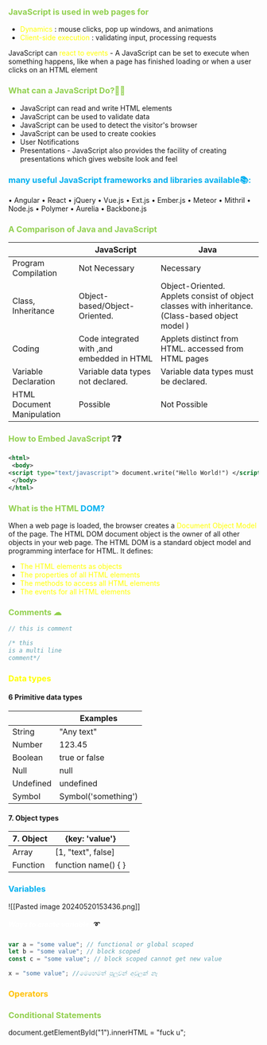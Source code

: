 ### <font color="#92d050">JavaScript is used in web pages for</font>
- <font color="#ffff00">Dynamics</font> : mouse clicks, pop up windows, and animations 
- <font color="#ffff00">Client-side execution</font> : validating input, processing requests

JavaScript can <font color="#ffff00">react to events</font> - A JavaScript can be set to execute when something happens, like when a page has finished loading or when a user clicks on an HTML element

### <font color="#92d050">What can a JavaScript Do?🏃‍♀️</font>

- JavaScript can read and write HTML elements
- JavaScript can be used to validate data
- JavaScript can be used to detect the visitor's browser
- JavaScript can be used to create cookies
- User Notifications
- Presentations - JavaScript also provides the facility of creating presentations which gives website look and feel

### <font color="#00b0f0">many useful JavaScript frameworks and libraries available📚:</font>

• Angular • React • jQuery • Vue.js • Ext.js 
• Ember.js • Meteor • Mithril • Node.js 
• Polymer • Aurelia • Backbone.js



### <font color="#92d050">A Comparison of Java and JavaScript</font>


|                            | JavaScript                                 | Java                                                                                             |
| -------------------------- | ------------------------------------------ | ------------------------------------------------------------------------------------------------ |
| Program Compilation        | Not Necessary                              | Necessary                                                                                        |
| Class, Inheritance         | Object-based/Object-Oriented.              | Object-Oriented. Applets consist of object classes with inheritance. (Class-based object model ) |
| Coding                     | Code integrated with ,and embedded in HTML | Applets distinct from HTML. accessed from HTML pages                                             |
| Variable Declaration       | Variable data types not declared.          | Variable data types must be declared.                                                            |
| HTML Document Manipulation | Possible                                   | Not Possible                                                                                     |


### <font color="#92d050">How to Embed JavaScript</font> ❔❓

```xml
<html> 
 <body>
<script type="text/javascript"> document.write("Hello World!") </script> 
 </body>
</html> 
```


### <font color="#92d050">What is the HTML</font> <font color="#00b0f0">DOM?</font>

When a web page is loaded, the browser creates a <font color="#ffff00">Document Object Model</font> of the page. The HTML DOM document object is the owner of all other objects in your web page. The HTML DOM is a standard object model and programming interface for HTML. It defines:

- <font color="#ffff00">The HTML elements as objects</font>
- <font color="#ffff00">The properties of all HTML elements</font>
- <font color="#ffff00">The methods to access all HTML elements</font>
- <font color="#ffff00">The events for all HTML elements</font>

### <font color="#92d050">Comments ☁</font>

```js
// this is comment
```

```js
/* this 
is a multi line
comment*/
```

### <font color="#ffff00">Data types</font>

#### 6 Primitive data types

|           | Examples            |
| --------- | ------------------- |
| String    | "Any text"          |
| Number    | 123.45              |
| Boolean   | true or false       |
| Null      | null                |
| Undefined | undefined           |
| Symbol    | Symbol('something') |
#### 7. Object types

| 7. Object | {key: 'value'}      |
| --------- | ------------------- |
| Array     | [1, "text", false]  |
| Function  | function name() { } |


### <font color="#00b0f0">Variables</font>
![[Pasted image 20240520153436.png]]

##### <font color="#ffffff">Ways to create variables</font>➰

```js
var a = "some value"; // functional or global scoped 
let b = "some value"; // block scoped 
const c = "some value"; // block scoped cannot get new value

x = "some value"; //මෙහෙමත් පුලුවන් අවුලක් නෑ
```



### <font color="#ffc000">Operators</font>

### <font color="#92d050">Conditional Statements</font>




document.getElementById("1").innerHTML = "fuck u";

